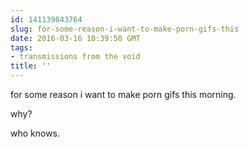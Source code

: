 ```yaml
---
id: 141139843764
slug: for-some-reason-i-want-to-make-porn-gifs-this
date: 2016-03-16 10:39:50 GMT
tags:
- transmissions from the void
title: ''
---
```


for some reason i want to make porn gifs this morning. 

why?

who knows.